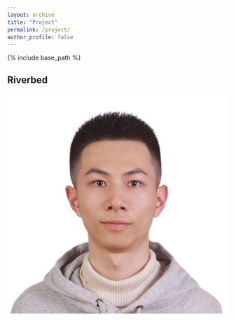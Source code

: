 ```yaml
---
layout: archive
title: "Project"
permalink: /project/
author_profile: false
---
```


{% include base_path %}

Riverbed
---
![test_image](../images/profile.png "Test image")


